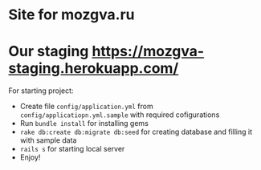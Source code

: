 # Site for mozgva.ru
# Our staging https://mozgva-staging.herokuapp.com/

For starting project:

* Create file ```config/application.yml``` from ```config/applicatiopn.yml.sample``` with required cofigurations
* Run ```bundle install``` for installing gems
* ```rake db:create db:migrate db:seed``` for creating database and filling it with sample data
* ```rails s``` for starting local server
* Enjoy!